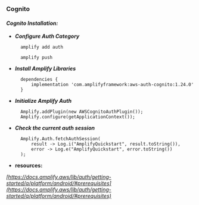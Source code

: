 
### **Cognito**
#### ***Cognito Installation:***

+ ***Configure Auth Category***

        amplify add auth

        amplify push
     

+ ***Install Amplify Libraries***

        dependencies {
            implementation 'com.amplifyframework:aws-auth-cognito:1.24.0'
        }


+ ***Initialize Amplify Auth***

        Amplify.addPlugin(new AWSCognitoAuthPlugin());
        Amplify.configure(getApplicationContext());


+ ***Check the current auth session***

        Amplify.Auth.fetchAuthSession(
            result -> Log.i("AmplifyQuickstart", result.toString()),
            error -> Log.e("AmplifyQuickstart", error.toString())
        );



+ **resources:** 

*[https://docs.amplify.aws/lib/auth/getting-started/q/platform/android/#prerequisites](https://docs.amplify.aws/lib/auth/getting-started/q/platform/android/#prerequisites)*


